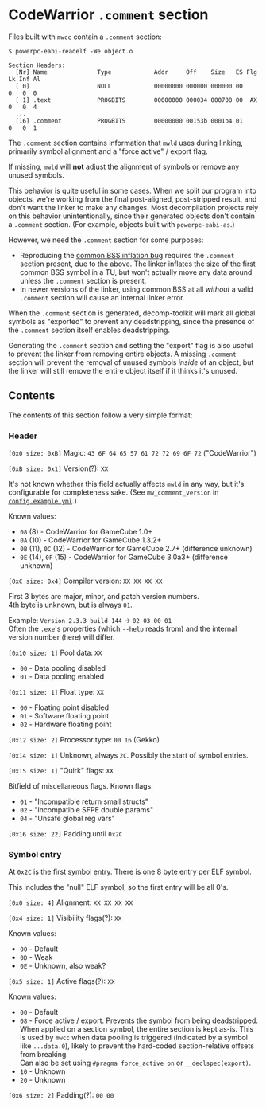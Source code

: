 # CodeWarrior `.comment` section

Files built with `mwcc` contain a `.comment` section:

```
$ powerpc-eabi-readelf -We object.o

Section Headers:
  [Nr] Name              Type            Addr     Off    Size   ES Flg Lk Inf Al
  [ 0]                   NULL            00000000 000000 000000 00      0   0  0
  [ 1] .text             PROGBITS        00000000 000034 000708 00  AX  0   0  4
  ...
  [16] .comment          PROGBITS        00000000 00153b 0001b4 01      0   0  1
```

The `.comment` section contains information that `mwld` uses during linking, primarily symbol alignment and a "force active" / export flag.

If missing, `mwld` will **not** adjust the alignment of symbols or remove any unused symbols.

This behavior is quite useful in some cases. When we split our program into objects, we're working from the final post-aligned, post-stripped result, and don't want the linker to make any changes. Most decompilation projects rely on this behavior unintentionally, since their generated objects don't contain a `.comment` section. (For example, objects built with `powerpc-eabi-as`.)

However, we need the `.comment` section for some purposes:

- Reproducing the [common BSS inflation bug](common_bss.md#inflation-bug) requires the `.comment` section present, due to the above. The linker inflates the size of the first common BSS symbol in a TU, but won't actually move any data around unless the `.comment` section is present.
- In newer versions of the linker, using common BSS at all _without_ a valid `.comment` section will cause an internal linker error.

When the `.comment` section is generated, decomp-toolkit will mark all global symbols as "exported" to prevent any deadstripping, since the presence of the `.comment` section itself enables deadstripping.

Generating the `.comment` section and setting the "export" flag is also useful to prevent the linker from removing entire objects. A missing `.comment` section will prevent the removal of unused symbols _inside_ of an object, but the linker will still remove the entire object itself if it thinks it's unused.

## Contents

The contents of this section follow a very simple format:

### Header

`[0x0 size: 0xB]` Magic: `43 6F 64 65 57 61 72 72 69 6F 72` ("CodeWarrior")  

`[0xB size: 0x1]` Version(?): `XX`

It's not known whether this field actually affects `mwld` in any way, but it's configurable for completeness sake. (See `mw_comment_version` in [`config.example.yml`](/config/RM8E01/config.example.yml).)

Known values:

- `08` (8) - CodeWarrior for GameCube 1.0+
- `0A` (10) - CodeWarrior for GameCube 1.3.2+
- `0B` (11), `0C` (12) - CodeWarrior for GameCube 2.7+ (difference unknown)
- `0E` (14), `0F` (15) - CodeWarrior for GameCube 3.0a3+ (difference unknown)

`[0xC size: 0x4]` Compiler version: `XX XX XX XX`

First 3 bytes are major, minor, and patch version numbers.  
4th byte is unknown, but is always `01`.

Example: `Version 2.3.3 build 144` -> `02 03 00 01`  
Often the `.exe`'s properties (which `--help` reads from) and the internal version number (here) will differ.

`[0x10 size: 1]` Pool data: `XX`

- `00` - Data pooling disabled
- `01` - Data pooling enabled

`[0x11 size: 1]` Float type: `XX`

- `00` - Floating point disabled
- `01` - Software floating point
- `02` - Hardware floating point

`[0x12 size: 2]` Processor type: `00 16` (Gekko)

`[0x14 size: 1]` Unknown, always `2C`. Possibly the start of symbol entries.

`[0x15 size: 1]` "Quirk" flags: `XX`

Bitfield of miscellaneous flags. Known flags:

- `01` - "Incompatible return small structs"
- `02` - "Incompatible SFPE double params"
- `04` - "Unsafe global reg vars"

`[0x16 size: 22]` Padding until `0x2C`

### Symbol entry

At `0x2C` is the first symbol entry. There is one 8 byte entry per ELF symbol.

This includes the "null" ELF symbol, so the first entry will be all 0's.

`[0x0 size: 4]` Alignment: `XX XX XX XX`

`[0x4 size: 1]` Visibility flags(?): `XX`

Known values:

- `00` - Default
- `0D` - Weak
- `0E` - Unknown, also weak?

`[0x5 size: 1]` Active flags(?): `XX`

Known values:

- `00` - Default
- `08` - Force active / export. Prevents the symbol from being deadstripped.  
  When applied on a section symbol, the entire section is kept as-is. This is used
  by `mwcc` when data pooling is triggered (indicated by a symbol like `...data.0`), likely to prevent the hard-coded section-relative offsets from breaking.  
  Can also be set using `#pragma force_active on` or `__declspec(export)`.
- `10` - Unknown
- `20` - Unknown

`[0x6 size: 2]` Padding(?): `00 00`
